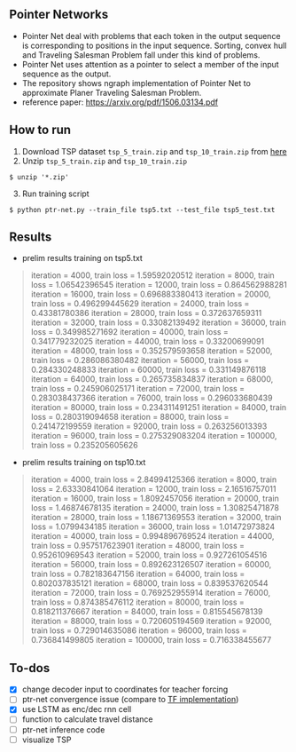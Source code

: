 ## Pointer Networks
- Pointer Net deal with problems that each token in the output sequence is corresponding to positions in the input sequence. Sorting, convex hull and Traveling Salesman Problem fall under this kind of problems.
- Pointer Net uses attention as a pointer to select a member of the input sequence as the output.
- The repository shows ngraph implementation of Pointer Net to approximate Planer Traveling Salesman Problem.
- reference paper: https://arxiv.org/pdf/1506.03134.pdf

## How to run
1. Download TSP dataset `tsp_5_train.zip` and `tsp_10_train.zip` from [here](https://drive.google.com/drive/folders/0B2fg8yPGn2TCMzBtS0o4Q2RJaEU)
2. Unzip `tsp_5_train.zip` and `tsp_10_train.zip`
```
$ unzip '*.zip'
```
3. Run training script
```
$ python ptr-net.py --train_file tsp5.txt --test_file tsp5_test.txt
```
## Results
- prelim results training on tsp5.txt

>iteration = 4000, train loss = 1.59592020512
iteration = 8000, train loss = 1.06542396545
iteration = 12000, train loss = 0.864562988281
iteration = 16000, train loss = 0.696883380413
iteration = 20000, train loss = 0.496299445629
iteration = 24000, train loss = 0.43381780386
iteration = 28000, train loss = 0.372637659311
iteration = 32000, train loss = 0.33082139492
iteration = 36000, train loss = 0.349985271692
iteration = 40000, train loss = 0.341779232025
iteration = 44000, train loss = 0.33200699091
iteration = 48000, train loss = 0.352579593658
iteration = 52000, train loss = 0.286086380482
iteration = 56000, train loss = 0.284330248833
iteration = 60000, train loss = 0.331149876118
iteration = 64000, train loss = 0.265735834837
iteration = 68000, train loss = 0.245906025171
iteration = 72000, train loss = 0.283038437366
iteration = 76000, train loss = 0.296033680439
iteration = 80000, train loss = 0.234311491251
iteration = 84000, train loss = 0.280319094658
iteration = 88000, train loss = 0.241472199559
iteration = 92000, train loss = 0.263256013393
iteration = 96000, train loss = 0.275329083204
iteration = 100000, train loss = 0.235205605626

- prelim results training on tsp10.txt
>iteration = 4000, train loss = 2.84994125366
iteration = 8000, train loss = 2.63330841064
iteration = 12000, train loss = 2.16516757011
iteration = 16000, train loss = 1.8092457056
iteration = 20000, train loss = 1.46874678135
iteration = 24000, train loss = 1.30825471878
iteration = 28000, train loss = 1.18671369553
iteration = 32000, train loss = 1.0799434185
iteration = 36000, train loss = 1.01472973824
iteration = 40000, train loss = 0.994896769524
iteration = 44000, train loss = 0.957517623901
iteration = 48000, train loss = 0.952610969543
iteration = 52000, train loss = 0.927261054516
iteration = 56000, train loss = 0.892623126507
iteration = 60000, train loss = 0.782183647156
iteration = 64000, train loss = 0.802037835121
iteration = 68000, train loss = 0.839537620544
iteration = 72000, train loss = 0.769252955914
iteration = 76000, train loss = 0.874385476112
iteration = 80000, train loss = 0.818211376667
iteration = 84000, train loss = 0.815545678139
iteration = 88000, train loss = 0.720605194569
iteration = 92000, train loss = 0.729014635086
iteration = 96000, train loss = 0.736841499805
iteration = 100000, train loss = 0.716338455677

## To-dos
- [X] change decoder input to coordinates for teacher forcing  
- [ ] ptr-net convergence issue (compare to [TF implementation](https://github.com/devsisters/pointer-network-tensorflow))
- [X] use LSTM as enc/dec rnn cell
- [ ] function to calculate travel distance
- [ ] ptr-net inference code
- [ ] visualize TSP  

